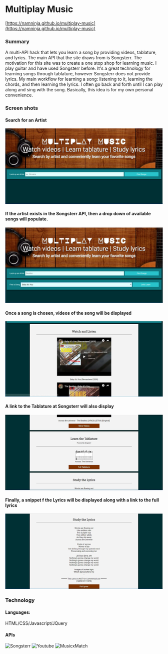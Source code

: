 # Multiplay Music
[https://namninja.github.io/multiplay-music](https://namninja.github.io/multiplay-music)


### Summary

A multi-API hack that lets you learn a song by providing videos, tablature, and lyrics.  The main 
API that the site draws from is Songsterr. The motivation for this site was to create a one stop shop 
for learning music. I play guitar and have used Songsterr before. It's a great technology for learning 
songs through tablature, however Songsterr does not provide lyrics. My main workflow for learning a song: 
listening to it, learning the chords, and then learning the lyrics. I often go back and forth until 
I can play along and sing with the song.  Basically, this idea is for my own personal convenience.

### Screen shots

#### Search for an Artist
![Landing Page](scrnshots/mpm1.jpg)
#### If the artist exists in the Songsterr API, then a drop down of available songs will populate.
![Song Search](scrnshots/mpm2.jpg)
#### Once a song is chosen, videos of the song will be displayed
![Video Results](scrnshots/mpm3.jpg)
#### A link to the Tablature at Songsterr will also display
![Tablature Results](scrnshots/mpm4.jpg)
#### Finally, a snippet f the Lyrics will be displayed along with a link to the full lyrics
![Lyrics Results](scrnshots/mpm5.jpg)

### Technology 

#### Languages:
HTML/CSS/Javascript/JQuery

#### APIs
![Songsterr](https://www.songsterr.com/a/wa/api)
![Youtube](https://developers.google.com/youtube)
![MusicxMatch](https://developer.musixmatch.com/)

